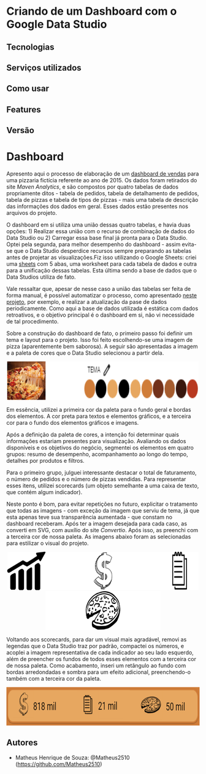 # Criando de um Dashboard com o Google Data Studio

## Tecnologias


## Serviços utilizados



## Como usar



## Features



## Versão



# Dashboard

  Apresento aqui o processo de elaboração de um [dashboard de vendas](https://datastudio.google.com/s/j-LsjUnXS8g) para uma pizzaria fictícia referente ao ano de 2015. Os dados foram retirados do site *Maven Analytics*, e são compostos por quatro tabelas de dados propriamente ditos - tabela de pedidos, tabela de detalhamento de pedidos, tabela de pizzas e tabela de tipos de pizzas - mais uma tabela de descrição das informações dos dados em geral. Esses dados estão presentes nos arquivos do projeto.

   O dashboard em si utiliza uma união dessas quatro tabelas, e havia duas opções: 1) Realizar essa união com o recurso de combinação de dados do Data Studio ou 2) Carregar essa base final já pronta para o Data Studio. Optei pela segunda, para melhor desempenho do dashboard - assim evita-se que o Data Studio desperdice recursos sempre preparando as tabelas antes de projetar as visualizações.Fiz isso utilizando o Google Sheets: criei uma [sheets](https://docs.google.com/spreadsheets/d/1UUHogXK8wlmQprItWgKoWVH-6MTYEr-ayiPC3C7A7ak/edit?usp=sharing) com 5 abas, uma worksheet para cada tabela de dados e outra para a unificação dessas tabelas. Esta última sendo a base de dados que o Data Studios utiliza de fato.
   
   Vale ressaltar que, apesar de nesse caso a união das tabelas ser feita de forma manual, é possível automatizar o processo, como apresentado [neste projeto](https://github.com/Matheus2510/Carga_de_Dados_-ETL-_Google_Sheets), por exemplo, e realizar a atualização da pase de dados periodicamente. Como aqui a base de dados utilizada é estática com dados retroativos, e o objetivo principal é o dashboard em si, não vi necessidade de tal procedimento.
   
   Sobre a construção do dashboard de fato, o primeiro passo foi definir um tema e layout para o projeto. Isso foi feito escolhendo-se uma imagem de pizza (aparentemente bem saborosa). A seguir são apresentadas a imagem e a paleta de cores que o Data Studio selecionou a partir dela.
   
   <p align="center">
   <img src="https://github.com/Matheus2510/Criando_Dashboard_Data_Studio/blob/main/imagens/tema.jpg" height="100" width="100"><img src="https://github.com/Matheus2510/Criando_Dashboard_Data_Studio/blob/main/imagens/imagem_em_branco.png" height="100" width="100"><img src="https://github.com/Matheus2510/Criando_Dashboard_Data_Studio/blob/main/imagens/paleta_tema.png" height="100" width="300">
   </p>
   
   
   Em essência, utilizei a primeira cor da paleta para o fundo geral e bordas dos elementos. A cor preta para textos e elementos gráficos, e a terceira cor para o fundo dos elementos gráficos e imagens.
   
   Após a definição da paleta de cores, a intenção foi determinar quais informações estariam presentes para visualização. Avaliando os dados disponíveis e os objetivos do negócio, segmentei os elementos em quatro grupos: resumo de desempenho, acompanhamento ao longo do tempo, detalhes por produtos e filtros. 
   
   Para o primeiro grupo, julguei interessante destacar o total de faturamento, o número de pedidos e o número de pizzas vendidas. Para representar esses itens, utilizei scorecards (um objeto semelhante a uma caixa de texto, que contém algum indicador).
   
   Neste ponto é bom, para evitar repetições no futuro, explicitar o tratamento que todas as imagens - com exceção da imagem que serviu de tema, já que esta apenas teve sua transparência aumentada - que constam no dashboard receberam. Após ter a imagem desejada para cada caso, as converti em SVG, com auxílio do site *Convertio*. Após isso, as preenchi com a terceira cor de nossa paleta. As imagens abaixo foram as selecionadas para estilizar o visual do projeto.
   
   <p align="center">
   <img src="https://github.com/Matheus2510/Criando_Dashboard_Data_Studio/blob/main/imagens/simbolo_vendas.svg" height="100" width="100"><img src="https://github.com/Matheus2510/Criando_Dashboard_Data_Studio/blob/main/imagens/imagem_em_branco.png" height="100" width="100"><img src="https://github.com/Matheus2510/Criando_Dashboard_Data_Studio/blob/main/imagens/cifrao.svg" height="100" width="100"><img src="https://github.com/Matheus2510/Criando_Dashboard_Data_Studio/blob/main/imagens/imagem_em_branco.png" height="100" width="100"><img src="https://github.com/Matheus2510/Criando_Dashboard_Data_Studio/blob/main/imagens/bloco_de_notas.svg" height="100" width="100"><img src="https://github.com/Matheus2510/Criando_Dashboard_Data_Studio/blob/main/imagens/imagem_em_branco.png" height="100" width="100"><img src="https://github.com/Matheus2510/Criando_Dashboard_Data_Studio/blob/main/imagens/fatia_pizza.svg" height="100" width="100"><img src="https://github.com/Matheus2510/Criando_Dashboard_Data_Studio/blob/main/imagens/imagem_em_branco.png" height="100" width="100">
   </p>
   
   Voltando aos scorecards, para dar um visual mais agradável, removi as legendas que o Data Studio traz por padrão, compactei os números, e acoplei a imagem representativa de cada indicador ao seu lado esquerdo, além de preencher os fundos de todos esses elementos com a terceira cor de nossa paleta. Como acabamento, inseri um retângulo ao fundo com bordas arredondadas e sombra para um efeito adicional, preenchendo-o também com a terceira cor da paleta.
   
  <p align="center">
   <img src="https://github.com/Matheus2510/Criando_Dashboard_Data_Studio/blob/main/imagens/scorecards.png" height="100" width="600">
   </p>
   
   
## Autores

* Matheus Henrique de Souza: @Matheus2510 (https://github.com/Matheus2510)
